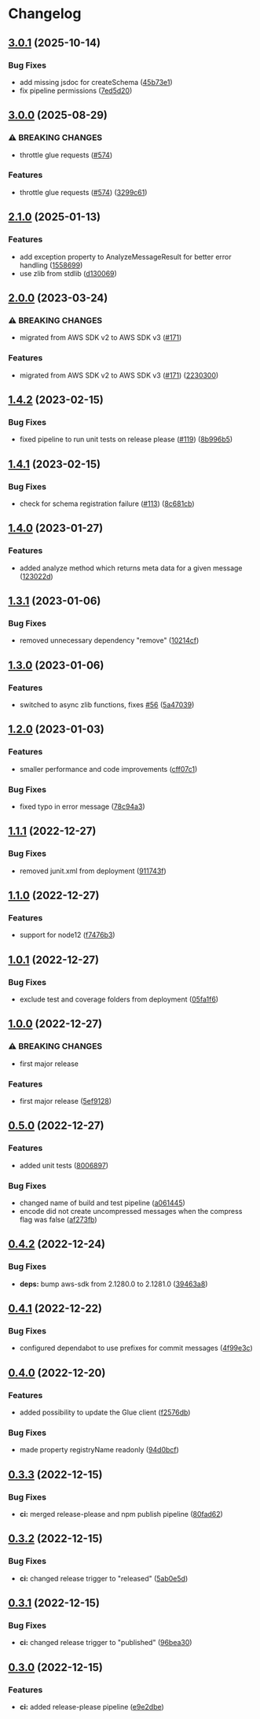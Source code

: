 # Changelog

## [3.0.1](https://github.com/meinestadt/glue-schema-registry/compare/v3.0.0...v3.0.1) (2025-10-14)


### Bug Fixes

* add missing jsdoc for createSchema ([45b73e1](https://github.com/meinestadt/glue-schema-registry/commit/45b73e12230219bd332218e59a09212eaa7d7840))
* fix pipeline permissions ([7ed5d20](https://github.com/meinestadt/glue-schema-registry/commit/7ed5d20f8df76cae240c1e9b55d2a22b8fe2d84f))

## [3.0.0](https://github.com/meinestadt/glue-schema-registry/compare/v2.1.0...v3.0.0) (2025-08-29)


### ⚠ BREAKING CHANGES

* throttle glue requests ([#574](https://github.com/meinestadt/glue-schema-registry/issues/574))

### Features

* throttle glue requests ([#574](https://github.com/meinestadt/glue-schema-registry/issues/574)) ([3299c61](https://github.com/meinestadt/glue-schema-registry/commit/3299c61c9a14048c911de20d48d0dbd9716adbb6))

## [2.1.0](https://github.com/meinestadt/glue-schema-registry/compare/v2.0.0...v2.1.0) (2025-01-13)


### Features

* add exception property to AnalyzeMessageResult for better error handling ([1558699](https://github.com/meinestadt/glue-schema-registry/commit/15586996d47b60c46f76720748e1a2dfd1a3cc1b))
* use zlib from stdlib ([d130069](https://github.com/meinestadt/glue-schema-registry/commit/d130069fb0943eba83dd4636da652cad11eb2e5c))

## [2.0.0](https://github.com/meinestadt/glue-schema-registry/compare/v1.4.2...v2.0.0) (2023-03-24)


### ⚠ BREAKING CHANGES

* migrated from AWS SDK v2 to AWS SDK v3 ([#171](https://github.com/meinestadt/glue-schema-registry/issues/171))

### Features

* migrated from AWS SDK v2 to AWS SDK v3 ([#171](https://github.com/meinestadt/glue-schema-registry/issues/171)) ([2230300](https://github.com/meinestadt/glue-schema-registry/commit/22303002407ee0f7d8bfe18573ae312dd318ed40))

## [1.4.2](https://github.com/meinestadt/glue-schema-registry/compare/v1.4.1...v1.4.2) (2023-02-15)


### Bug Fixes

* fixed pipeline to run unit tests on release please ([#119](https://github.com/meinestadt/glue-schema-registry/issues/119)) ([8b996b5](https://github.com/meinestadt/glue-schema-registry/commit/8b996b5fe5d14ec19674ccfed14d395e897d94d4))

## [1.4.1](https://github.com/meinestadt/glue-schema-registry/compare/v1.4.0...v1.4.1) (2023-02-15)


### Bug Fixes

* check for schema registration failure ([#113](https://github.com/meinestadt/glue-schema-registry/issues/113)) ([8c681cb](https://github.com/meinestadt/glue-schema-registry/commit/8c681cb86b3dd260ce6220b83c7ac673df265d76))

## [1.4.0](https://github.com/meinestadt/glue-schema-registry/compare/v1.3.1...v1.4.0) (2023-01-27)


### Features

* added analyze method which returns meta data for a given message ([123022d](https://github.com/meinestadt/glue-schema-registry/commit/123022d03c31c501ed089b0084cf0773271a2d85))

## [1.3.1](https://github.com/meinestadt/glue-schema-registry/compare/v1.3.0...v1.3.1) (2023-01-06)


### Bug Fixes

* removed unnecessary dependency "remove" ([10214cf](https://github.com/meinestadt/glue-schema-registry/commit/10214cf43f0d0658a6c8fd9830ad391a0f2ea3cc))

## [1.3.0](https://github.com/meinestadt/glue-schema-registry/compare/v1.2.0...v1.3.0) (2023-01-06)


### Features

* switched to async zlib functions, fixes [#56](https://github.com/meinestadt/glue-schema-registry/issues/56) ([5a47039](https://github.com/meinestadt/glue-schema-registry/commit/5a47039e23448ec3b1e1a29b5ba38bcc9e6d7e18))

## [1.2.0](https://github.com/meinestadt/glue-schema-registry/compare/v1.1.1...v1.2.0) (2023-01-03)


### Features

* smaller performance and code improvements ([cff07c1](https://github.com/meinestadt/glue-schema-registry/commit/cff07c1dd36518706d20da1f5fc8bb8693f03944))


### Bug Fixes

* fixed typo in error message ([78c94a3](https://github.com/meinestadt/glue-schema-registry/commit/78c94a3691fc5940d6288791a25d1a72e95cb2ec))

## [1.1.1](https://github.com/meinestadt/glue-schema-registry/compare/v1.1.0...v1.1.1) (2022-12-27)


### Bug Fixes

* removed junit.xml from deployment ([911743f](https://github.com/meinestadt/glue-schema-registry/commit/911743f43e25a09daa1614b658953d042b835028))

## [1.1.0](https://github.com/meinestadt/glue-schema-registry/compare/v1.0.1...v1.1.0) (2022-12-27)


### Features

* support for node12 ([f7476b3](https://github.com/meinestadt/glue-schema-registry/commit/f7476b3a656f234a13b971f0e4f0098de877f2ed))

## [1.0.1](https://github.com/meinestadt/glue-schema-registry/compare/v1.0.0...v1.0.1) (2022-12-27)


### Bug Fixes

* exclude test and coverage folders from deployment ([05fa1f6](https://github.com/meinestadt/glue-schema-registry/commit/05fa1f6bd099cbe6e341dc8bdf36746cdb780449))

## [1.0.0](https://github.com/meinestadt/glue-schema-registry/compare/v0.5.0...v1.0.0) (2022-12-27)


### ⚠ BREAKING CHANGES

* first major release

### Features

* first major release ([5ef9128](https://github.com/meinestadt/glue-schema-registry/commit/5ef9128bf60327b2076aa187d3ed3bdc935ea58e))

## [0.5.0](https://github.com/meinestadt/glue-schema-registry/compare/v0.4.2...v0.5.0) (2022-12-27)


### Features

* added unit tests ([8006897](https://github.com/meinestadt/glue-schema-registry/commit/80068971447fb108b25360b2424ddd82136b4f1a))


### Bug Fixes

* changed name of build and test pipeline ([a061445](https://github.com/meinestadt/glue-schema-registry/commit/a061445a00e852a7b33382a2c7ebf493ada77943))
* encode did not create uncompressed messages when the compress flag was false ([af273fb](https://github.com/meinestadt/glue-schema-registry/commit/af273fb028bdad3b22f8d654eedc1f02b709d6da))

## [0.4.2](https://github.com/meinestadt/glue-schema-registry/compare/v0.4.1...v0.4.2) (2022-12-24)


### Bug Fixes

* **deps:** bump aws-sdk from 2.1280.0 to 2.1281.0 ([39463a8](https://github.com/meinestadt/glue-schema-registry/commit/39463a8671fb77003c7e3d389192505c621ef562))

## [0.4.1](https://github.com/meinestadt/glue-schema-registry/compare/v0.4.0...v0.4.1) (2022-12-22)


### Bug Fixes

* configured dependabot to use prefixes for commit messages ([4f99e3c](https://github.com/meinestadt/glue-schema-registry/commit/4f99e3c86c1b74149548b805d638997ea7708e28))

## [0.4.0](https://github.com/meinestadt/glue-schema-registry/compare/v0.3.3...v0.4.0) (2022-12-20)


### Features

* added possibility to update the Glue client ([f2576db](https://github.com/meinestadt/glue-schema-registry/commit/f2576db4aafc7cf79a386d76788e447ee4ad3b78))


### Bug Fixes

* made property registryName readonly ([94d0bcf](https://github.com/meinestadt/glue-schema-registry/commit/94d0bcfea91015d791ec7b39e69917601962b986))

## [0.3.3](https://github.com/meinestadt/glue-schema-registry/compare/v0.3.2...v0.3.3) (2022-12-15)


### Bug Fixes

* **ci:** merged release-please and npm publish pipeline ([80fad62](https://github.com/meinestadt/glue-schema-registry/commit/80fad621561e2de3bc43d2062768ef2534c9e379))

## [0.3.2](https://github.com/meinestadt/glue-schema-registry/compare/v0.3.1...v0.3.2) (2022-12-15)


### Bug Fixes

* **ci:** changed release trigger to "released" ([5ab0e5d](https://github.com/meinestadt/glue-schema-registry/commit/5ab0e5daf41b5c61285bce5e5f81965c4c56cbca))

## [0.3.1](https://github.com/meinestadt/glue-schema-registry/compare/v0.3.0...v0.3.1) (2022-12-15)


### Bug Fixes

* **ci:** changed release trigger to "published" ([96bea30](https://github.com/meinestadt/glue-schema-registry/commit/96bea302ac29a0a246fb8177df0d9e2f69ceece6))

## [0.3.0](https://github.com/meinestadt/glue-schema-registry/compare/v0.2.0...v0.3.0) (2022-12-15)


### Features

* **ci:** added release-please pipeline ([e9e2dbe](https://github.com/meinestadt/glue-schema-registry/commit/e9e2dbe70c51eae370b8886d9b2fdaa56b3d4436))
